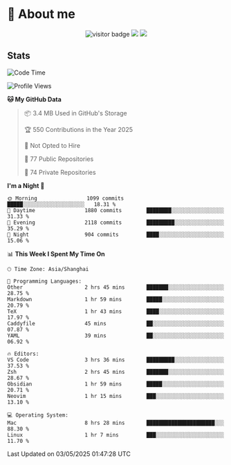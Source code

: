<!-- ![](https://youpai.roccoshi.top/img/20200804214216.png) -->

# 🧐 About me
 
<p align="center">
<img src="https://visitor-badge.laobi.icu/badge?page_id=Lincest.Lincest&title=hits" alt="visitor badge"/>
<a href="mailto:imroccoshi@gmail.com"><img src="https://img.shields.io/badge/gmail-imroccoshi%40gmail.com-red"></a>
<a href="https://blog.roccoshi.top"><img src="https://img.shields.io/badge/blog-roccoshi-green"></a>
</p>

## Stats

<!--START_SECTION:waka-->
![Code Time](http://img.shields.io/badge/Code%20Time-2%2C489%20hrs%2047%20mins-blue)

![Profile Views](http://img.shields.io/badge/Profile%20Views-7-blue)

**🐱 My GitHub Data** 

> 📦 3.4 MB Used in GitHub's Storage 
 > 
> 🏆 550 Contributions in the Year 2025
 > 
> 🚫 Not Opted to Hire
 > 
> 📜 77 Public Repositories 
 > 
> 🔑 74 Private Repositories 
 > 
**I'm a Night 🦉** 

```text
🌞 Morning                1099 commits        █████░░░░░░░░░░░░░░░░░░░░   18.31 % 
🌆 Daytime                1880 commits        ████████░░░░░░░░░░░░░░░░░   31.33 % 
🌃 Evening                2118 commits        █████████░░░░░░░░░░░░░░░░   35.29 % 
🌙 Night                  904 commits         ████░░░░░░░░░░░░░░░░░░░░░   15.06 % 
```


📊 **This Week I Spent My Time On** 

```text
🕑︎ Time Zone: Asia/Shanghai

💬 Programming Languages: 
Other                    2 hrs 45 mins       ███████░░░░░░░░░░░░░░░░░░   28.75 % 
Markdown                 1 hr 59 mins        █████░░░░░░░░░░░░░░░░░░░░   20.79 % 
TeX                      1 hr 43 mins        ████░░░░░░░░░░░░░░░░░░░░░   17.97 % 
Caddyfile                45 mins             ██░░░░░░░░░░░░░░░░░░░░░░░   07.87 % 
YAML                     39 mins             ██░░░░░░░░░░░░░░░░░░░░░░░   06.92 % 

🔥 Editors: 
VS Code                  3 hrs 36 mins       █████████░░░░░░░░░░░░░░░░   37.53 % 
Zsh                      2 hrs 45 mins       ███████░░░░░░░░░░░░░░░░░░   28.67 % 
Obsidian                 1 hr 59 mins        █████░░░░░░░░░░░░░░░░░░░░   20.71 % 
Neovim                   1 hr 15 mins        ███░░░░░░░░░░░░░░░░░░░░░░   13.10 % 

💻 Operating System: 
Mac                      8 hrs 28 mins       ██████████████████████░░░   88.30 % 
Linux                    1 hr 7 mins         ███░░░░░░░░░░░░░░░░░░░░░░   11.70 % 
```


 Last Updated on 03/05/2025 01:47:28 UTC
<!--END_SECTION:waka-->


